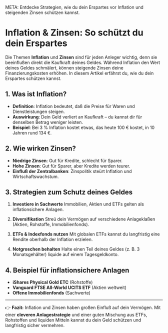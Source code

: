 META: Entdecke Strategien, wie du dein Erspartes vor Inflation und steigenden Zinsen schützen kannst.

# Inflation & Zinsen: So schützt du dein Erspartes

Die Themen **Inflation** und **Zinsen** sind für jeden Anleger wichtig, denn sie beeinflußen direkt die Kaufkraft deines Geldes. 
Während Inflation den Wert deines Geldes schmälert, können steigende Zinsen deine Finanzierungskosten erhöhen. 
In diesem Artikel erfährst du, wie du dein Erspartes schützen kannst.

## 1. Was ist Inflation?

- **Definition**: Inflation bedeutet, daß die Preise für Waren und Dienstleistungen steigen. 
- **Auswirkung**: Dein Geld verliert an Kaufkraft – du kannst dir für denselben Betrag weniger leisten. 
- **Beispiel**: Bei 3 % Inflation kostet etwas, das heute 100 € kostet, in 10 Jahren rund 134 €.

## 2. Wie wirken Zinsen?

- **Niedrige Zinsen**: Gut für Kredite, schlecht für Sparer. 
- **Hohe Zinsen**: Gut für Sparer, aber Kredite werden teurer. 
- **Einfluß der Zentralbanken**: Zinspolitik steürt Inflation und Wirtschaftswachstum.

## 3. Strategien zum Schutz deines Geldes

1. **Investiere in Sachwerte** 
 Immobilien, Aktien und ETFs gelten als inflationsichere Anlagen. 

2. **Diversifikation** 
 Streü dein Vermögen auf verschiedene Anlageklaßen (Aktien, Rohstoffe, Immobilienfonds). 

3. **ETFs & Indexfonds nutzen** 
 Mit globalen ETFs kannst du langfristig eine Rendite oberhalb der Inflation erzielen. 

4. **Notgroschen behalten** 
 Halte einen Teil deines Geldes (z. B. 3 Monatsgehälter) liquide auf einem Tagesgeldkonto. 

## 4. Beispiel für inflationsichere Anlagen

- **iShares Physical Gold ETC** (Rohstoffe) 
- **Vanguard FTSE All-World UCITS ETF** (Aktien weltweit) 
- **Offene Immobilienfonds** (Sachwerte) 

---

👉 **Fazit:** 
Inflation und Zinsen haben großen Einfluß auf dein Vermögen. 
Mit einer **cleveren Anlagestrategie** und einer guten Mischung aus ETFs, Rohstoffen und liquiden Mitteln kannst du dein Geld schützen und langfristig sicher vermehren.
